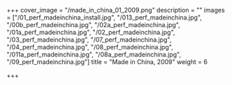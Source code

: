 +++
cover_image = "/made_in_china_01_2009.png"
description = ""
images = ["/01_perf_madeinchina_install.jpg", "/013_perf_madeinchina.jpg", "/00b_perf_madeinchina.jpg", "/02a_perf_madeinchina.jpg", "/01a_perf_madeinchina.jpg", "/02_perf_madeinchina.jpg", "/03_perf_madeinchina.jpg", "/07_perf_madeinchina.jpg", "/04_perf_madeinchina.jpg", "/08_perf_madeinchina.jpg", "/011a_perf_madeinchina.jpg", "/08a_perf_madeinchina.jpg", "/09_perf_madeinchina.jpg"]
title = "Made in China, 2009"
weight = 6

+++
